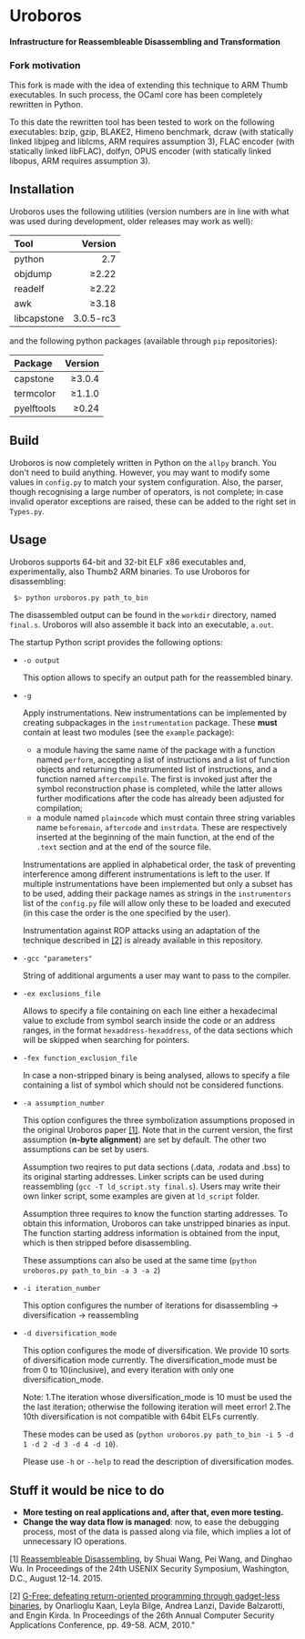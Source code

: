 # Uroboros
#### Infrastructure for Reassembleable Disassembling and Transformation

### Fork motivation

This fork is made with the idea of extending this technique to ARM Thumb executables. In such process, the OCaml core has been completely rewritten in Python.

To this date the rewritten tool has been tested to work on the following executables: bzip, gzip, BLAKE2, Himeno benchmark, dcraw (with statically linked libjpeg and liblcms, ARM requires assumption 3), FLAC encoder (with statically linked libFLAC), dolfyn, OPUS encoder (with statically linked libopus, ARM requires assumption 3).

## Installation

Uroboros uses the following utilities (version numbers are in line with what was used during development, older releases may work as well):

| Tool        | Version   |
|:------------|----------:|
| python      | 2.7       |
| objdump     | ≥2.22     |
| readelf     | ≥2.22     |
| awk         | ≥3.18     |
| libcapstone | 3.0.5-rc3 |

and the following python packages (available through `pip` repositories):

| Package     | Version |
|:------------|--------:|
| capstone    | ≥3.0.4  |
| termcolor   | ≥1.1.0  |
| pyelftools  | ≥0.24   |

## Build

Uroboros is now completely written in Python on the `allpy` branch. You don't need to build anything. However, you may want to modify some values in `config.py` to match your system configuration. Also, the parser, though recognising a large number of operators, is not complete; in case invalid operator exceptions are raised, these can be added to the right set in `Types.py`.

## Usage

Uroboros supports 64-bit and 32-bit ELF x86 executables and, experimentally, also Thumb2 ARM binaries.
To use Uroboros for disassembling:

```bash
 $> python uroboros.py path_to_bin
```

The disassembled output can be found in the `workdir` directory, named `final.s`. Uroboros will also assemble it back into an executable, `a.out`.

The startup Python script provides the following options:

* `-o output`

  This option allows to specify an output path for the reassembled binary.

* `-g`

  Apply instrumentations. New instrumentations can be implemented by creating subpackages in the `instrumentation` package. These **must** contain at least two modules (see the `example` package):

  * a module having the same name of the package with a function named `perform`, accepting a list of instructions and a list of function objects and returning the instrumented list of instructions, and a function named `aftercompile`. The first is invoked just after the symbol reconstruction phase is completed, while the latter allows further modifications after the code has already been adjusted for compilation;
  * a module named `plaincode` which must contain three string variables name `beforemain`, `aftercode` and `instrdata`. These are respectively inserted at the beginning of the main function, at the end of the `.text` section and at the end of the source file.

  Instrumentations are applied in alphabetical order, the task of preventing interference among different instrumentations is left to the user. If multiple instrumentations have been implemented but only a subset has to be used, adding their package names as strings in the `instrumentors` list of the `config.py` file will allow only these to be loaded and executed (in this case the order is the one specified by the user).

    Instrumentation against ROP attacks using an adaptation of the technique described in [\[2\]](#gfree) is already available in this repository.

* `-gcc "parameters"`

  String of additional arguments a user may want to pass to the compiler.

* `-ex exclusions_file`

  Allows to specify a file containing on each line either a hexadecimal value to exclude from symbol search inside the code or an address ranges, in the format `hexaddress-hexaddress`, of the data sections which will be skipped when searching for pointers.

* `-fex function_exclusion_file`

  In case a non-stripped binary is being analysed, allows to specify a file containing a list of symbol which should not be considered functions.

* `-a assumption_number`

  This option configures the three symbolization assumptions proposed in the original Uroboros paper [\[1\]](#uroboros). Note that in the current version, the first assumption (**n-byte alignment**) are set by default. The other two assumptions can be set by users.

  Assumption two reqires to put data sections (.data, .rodata and .bss) to its original starting addresses. Linker scripts can be used during reassembling (`gcc -T ld_script.sty final.s`). Users may write their own linker script, some examples are given at `ld_script` folder.

  Assumption three requires to know the function starting addresses. To obtain this information, Uroboros can take unstripped binaries as input. The function starting address information is obtained from the input, which is then stripped before disassembling.

  These assumptions can also be used at the same time (`python uroboros.py path_to_bin -a 3 -a 2`)

* `-i iteration_number`

  This option configures the number of iterations for disassembling -> diversification -> reassembling

* `-d diversification_mode`

  This option configures the mode of diversification. We provide 10 sorts of diversification mode currently. The diversification_mode must be from 0 to 10(inclusive), and every iteration with only one diversification_mode.

  Note: 1.The iteration whose diversification_mode is 10 must be used the the last iteration; otherwise the following iteration will meet error! 2.The 10th diversification is not compatible with 64bit ELFs currently.

  These modes can be used as (`python uroboros.py path_to_bin -i 5 -d 1 -d 2 -d 3 -d 4 -d 10`).

  Please use `-h` or `--help` to read the description of diversification modes.

## Stuff it would be nice to do
* **More testing on real applications and, after that, even more testing.**
* **Change the way data flow is managed**: now, to ease the debugging process, most of the data is passed along via file, which implies a lot of unnecessary IO operations.


<a name="uroboros">[1]</a> [Reassembleable Disassembling](https://www.usenix.org/conference/usenixsecurity15/technical-sessions/presentation/wang-shuai), by Shuai Wang, Pei Wang, and Dinghao Wu. In Proceedings of the 24th USENIX Security Symposium, Washington, D.C., August 12-14. 2015.

<a name="gfree">[2]</a> [G-Free: defeating return-oriented programming through gadget-less binaries](https://doi.org/10.1145/1920261.1920269), by Onarlioglu Kaan, Leyla Bilge, Andrea Lanzi, Davide Balzarotti, and Engin Kirda. In Proceedings of the 26th Annual Computer Security Applications Conference, pp. 49-58. ACM, 2010."
